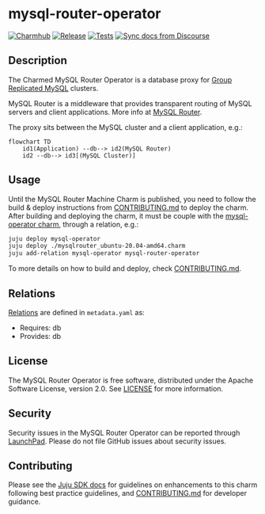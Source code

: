 # mysql-router-operator
[![Charmhub](https://charmhub.io/mysql-router-operator/badge.svg)](https://charmhub.io/mysql-router-operator)
[![Release](https://github.com/canonical/mysql-router-operator/actions/workflows/release.yaml/badge.svg)](https://github.com/canonical/mysql-router-operator/actions/workflows/release.yaml)
[![Tests](https://github.com/canonical/mysql-router-operator/actions/workflows/ci.yaml/badge.svg?branch=main)](https://github.com/canonical/mysql-router-operator/actions/workflows/ci.yaml)
[![Sync docs from Discourse](https://github.com/canonical/mysql-router-operator/actions/workflows/sync_docs.yaml/badge.svg)](https://github.com/canonical/mysql-router-operator/actions/workflows/sync_docs.yaml)

## Description

The Charmed MySQL Router Operator is a database proxy for [Group Replicated
MySQL](https://dev.mysql.com/doc/refman/8.0/en/mysql-innodb-cluster-introduction.html)
clusters.

MySQL Router is a middleware that provides transparent routing of MySQL servers
and client applications. More info at [MySQL
Router](https://dev.mysql.com/doc/mysql-router/8.0/en/).

The proxy sits between the MySQL cluster and a client application, e.g.:

```mermaid
flowchart TD
    id1(Application) --db--> id2(MySQL Router)
    id2 --db--> id3[(MySQL Cluster)]
```

## Usage

Until the MySQL Router Machine Charm is published, you need to follow the build
& deploy instructions from [CONTRIBUTING.md](link) to deploy the charm. After
building and deploying the charm, it must be couple with the [mysql-operator
charm](link), through a relation, e.g.: 

```bash
juju deploy mysql-operator
juju deploy ./mysqlrouter_ubuntu-20.04-amd64.charm
juju add-relation mysql-operator mysql-router-operator
```

To more details on how to build and deploy, check
[CONTRIBUTING.md](https://github.com/canonical/mysql-router-operator/blob/main/CONTRIBUTING.md).

## Relations

[Relations](https://juju.is/docs/sdk/relations) are defined in `metadata.yaml` as:

* Requires: db
* Provides: db

## License
The MySQL Router Operator is free software, distributed under the Apache
Software License, version 2.0. See
[LICENSE](https://github.com/canonical/mysql-router-operator/blob/main/LICENSE)
for more information.


## Security
Security issues in the MySQL Router Operator can be reported through
[LaunchPad](https://wiki.ubuntu.com/DebuggingSecurity#How%20to%20File). Please
do not file GitHub issues about security issues.


## Contributing

Please see the [Juju SDK docs](https://juju.is/docs/sdk) for guidelines on
enhancements to this charm following best practice guidelines, and
[CONTRIBUTING.md](https://github.com/canonical/mysql-router-operator/blob/main/CONTRIBUTING.md)
for developer guidance.

